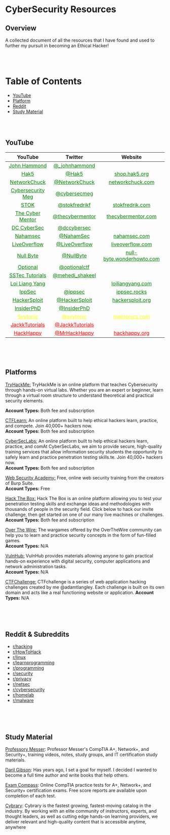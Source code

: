 # CyberSecurity Resources

## Overview
A collected document of all the resources that I have found and used to further my pursuit in becoming an Ethical Hacker!  

<br/>
<br/>

Table of Contents
=================
* [YouTube](#youtube)
* [Platform](#platform)
* [Reddit](#reddit)
* [Study Material](#study)

<br/>
<br/>


<a name="youtube"></a>
## YouTube
| **YouTube**  |  **Twitter** |  **Website** |
|:-:|:-:|:-:|
| <a href="https://www.youtube.com/channel/UCVeW9qkBjo3zosnqUbG7CFw" style="color:green">John Hammond</a> | <a href="https://twitter.com/_johnhammond" style="color:green">@_johnhammond</a> |  <a href="" style="color:green"></a> |
| <a href="https://www.youtube.com/channel/UC3s0BtrBJpwNDaflRSoiieQ" style="color:green">Hak5</a> | <a href="https://twitter.com/Hak5" style="color:green">@Hak5</a> |  <a href="https://shop.hak5.org/" style="color:green">shop.hak5.org</a> |
| <a href="https://www.youtube.com/channel/UC9x0AN7BWHpCDHSm9NiJFJQ" style="color:green">NetworkChuck</a> | <a href="https://twitter.com/NetworkChuck" style="color:green">@NetworkChuck</a> |  <a href="https://networkchuck.com/" style="color:green">networkchuck.com</a> |
| <a href="https://www.youtube.com/channel/UCQiE6iIQr9bNSFaYcFgFYGw" style="color:green">Cybersecurity Meg</a> | <a href="https://twitter.com/cybersecmeg" style="color:green">@cybersecmeg</a> |  <a href="" style="color:green"></a> |
| <a href="https://www.youtube.com/channel/UCQN2DsjnYH60SFBIA6IkNwg" style="color:green">STOK</a> | <a href="https://twitter.com/stokfredrikf" style="color:green">@stokfredrikf</a> |  <a href="https://www.stokfredrik.com/" style="color:green">stokfredrik.com</a> |
| <a href="https://www.youtube.com/channel/UC0ArlFuFYMpEewyRBzdLHiw" style="color:green">The Cyber Mentor</a> | <a href="https://twitter.com/thecybermentor" style="color:green">@thecybermentor</a> |  <a href="https://www.thecybermentor.com/" style="color:green">thecybermentor.com</a> |
| <a href="https://www.youtube.com/channel/UC3sccPO4v8YqCTn8sezZGTw" style="color:green">DC CyberSec</a> | <a href="https://twitter.com/dccybersec" style="color:green">@dccybersec</a> |  <a href="" style="color:green"></a> |
| <a href="https://www.youtube.com/channel/UCCZDt7MuC3Hzs6IH4xODLBw" style="color:green">Nahamsec</a> | <a href="https://twitter.com/NahamSec" style="color:green">@NahamSec</a> |  <a href="https://www.nahamsec.com/" style="color:green">nahamsec.com</a> |
| <a href="https://www.youtube.com/channel/UClcE-kVhqyiHCcjYwcpfj9w" style="color:green">LiveOverflow</a> | <a href="https://twitter.com/LiveOverflow" style="color:green">@LiveOverflow</a> |  <a href="https://liveoverflow.com/" style="color:green">liveoverflow.com</a> |
| <a href="https://www.youtube.com/channel/UCgTNupxATBfWmfehv21ym-g" style="color:green">Null Byte</a> | <a href="https://twitter.com/NullByte" style="color:green">@NullByte</a> |  <a href="https://null-byte.wonderhowto.com/https://null-byte.wonderhowto.com/" style="color:green">null-byte.wonderhowto.com</a> |
| <a href="https://www.youtube.com/channel/UCK1rytKRQPJh-78RS4jt9eA" style="color:green">Optional</a> | <a href="https://twitter.com/optionalctf" style="color:green">@optionalctf</a> |  <a href="" style="color:green"></a> |
| <a href="https://www.youtube.com/channel/UCHvUTfxL_9bNQgqzekPWHtg/about" style="color:green">SSTec Tutorials</a> | <a href="https://twitter.com/mehedi_shakeel" style="color:green">@mehedi_shakeel</a> |  <a href="" style="color:green"></a> |
| <a href="https://www.youtube.com/channel/UC1szFCBUWXY3ESff8dJjjzw/videos" style="color:green">Loi Liang Yang</a> | <a href="" style="color:green"></a> |  <a href="http://www.loiliangyang.com/" style="color:green">loiliangyang.com</a> |
| <a href="https://t.co/55HUMPboLy?amp=1" style="color:green">IppSec</a> | <a href="https://twitter.com/ippsec" style="color:green">@ippsec</a> |  <a href="https://ippsec.rocks/" style="color:green">ippsec.rocks</a> |
| <a href="https://www.youtube.com/channel/UC0ZTPkdxlAKf-V33tqXwi3Q/videos" style="color:green">HackerSploit</a> | <a href="https://twitter.com/HackerSploit" style="color:green">@HackerSploit</a> |  <a href="https://hackersploit.org/" style="color:green">hackersploit.org</a> |
| <a href="https://www.youtube.com/user/RapidBug/videos" style="color:green">InsiderPhD</a> | <a href="https://twitter.com/InsiderPhD" style="color:green">@InsiderPhD</a> |  <a href="" style="color:green"></a> |
| <a href="https://www.youtube.com/channel/UCW6xlqxSY3gGur4PkGPEUeA/videos" style="color:yellow">Seytonic</a> | <a href="https://twitter.com/SetonicMC" style="color:yellow">@seytonic</a> |  <a href="https://maltronics.com/" style="color:yellow">maltronics.com</a> |
| <a href="https://www.youtube.com/channel/UC64x_rKHxY113KMWmprLBPA" style="color:red">JackkTutorials</a> | <a href="https://twitter.com/JackkTutorials" style="color:red">@JackkTutorials</a> |  <a href="" style="color:green"></a> |
| <a href="" style="color:red">HackHappy</a> | <a href="https://twitter.com/MrHackHappy" style="color:red">@MrHackHappy</a> |  <a href="https://www.hackhappy.org/" style="color:red">hackhappy.org</a> |

<br/>
<br/>
<br/>

<a name="platform"></a>
## Platforms

<a href="https://tryhackme.com/">TryHackMe:</a> TryHackMe is an online platform that teaches Cybersecurity through hands-on virtual labs. Whether you are an expert or beginner, learn through a virtual room structure to understand theoretical and practical security elements.  
    
**Account Types:**  Both fee and subscription

<a href="https://ctflearn.com/">CTFLearn:</a> An online platform built to help ethical hackers learn, practice, and compete. Join 40,000+ hackers now.  
**Account Types:**  Both fee and subscription

<a href="https://www.cyberseclabs.co.uk/">CyberSecLabs:</a> An online platform built to help ethical hackers learn, practice, and comAt CyberSecLabs, we aim to provide secure, high-quality training services that allow information security students the opportunity to safely learn and practice penetration testing skills.te. Join 40,000+ hackers now.  
**Account Types:**  Both fee and subscription

<a href="https://portswigger.net/web-security">Web Security Academy:</a> Free, online web security training from the creators of Burp Suite.  
**Account Types:**  Free

<a href="https://www.hackthebox.eu//">Hack The Box:</a> Hack The Box is an online platform allowing you to test your penetration testing skills and exchange ideas and methodologies with thousands of people in the security field. Click below to hack our invite challenge, then get started on one of our many live machines or challenges.  
**Account Types:**  Both fee and subscription

<a href="https://overthewire.org/wargames/">Over The Wire:</a> The wargames offered by the OverTheWire community can help you to learn and practice security concepts in the form of fun-filled games.  
**Account Types:**  N/A

<a href="https://www.vulnhub.com/">VulnHub:</a> VulnHub provides materials allowing anyone to gain practical hands-on experience with digital security, computer applications and network administration tasks.  
**Account Types:**  N/A

<a href="https://ctfchallenge.com/">CTFChallenge:</a> CTFchallenge is a series of web application hacking challenges created by me @adamtlangley. Each challenge is built on its own domain and acts like a real functioning website or application. 
**Account Types:**  N/A

<br/>
<br/>
<br/>

<a name="reddit"></a>
## Reddit & Subreddits

* [r/hacking](https://www.reddit.com/r/hacking/ "Malware")
* [r/HowToHack](https://reddit.com/r/HowToHack/ "HowToHack")
* [r/linux](https://reddit.com/r/linux/ "Linux")
* [r/learnprogramming](https://reddit.com/r/learnprogramming/ "LearnProgramming")
* [r/programming](https://reddit.com/r/programming/ "Programming")
* [r/security](https://reddit.com/r/security/ "Security")
* [r/privacy](https://reddit.com/r/privacy/ "Privacy")
* [r/netsec](https://reddit.com/r/netsec/ "NetSec")
* [r/cybersecurity](https://reddit.com/r/cybersecurity/ "CyberSecutiy")
* [r/homelab](https://www.reddit.com/r/homelab/ "HomeLab")
* [r/malware](https://reddit.com/r/Malware/ "Malware")

<br/>
<br/>
<br/>

<a name="study"></a>
## Study Material

[Professory Messer](https://www.professormesser.com/): Professor Messer's CompTIA A+, Network+, and Security+,  training videos, notes, study groups, and IT certification study materials.  

[Daril Gibson](https://getcertifiedgetahead.com/): Has years ago, I set a goal for myself. I decided I wanted to become a full time author and write books that help others.  

[Exam Compass](https://www.examcompass.com/): Online CompTIA practice tests for A+, Network+, and Security+ certification exams. Free score reports are available upon completion of each test.

[Cybrary](https://www.cybrary.it/): Cybrary is the fastest growing, fastest-moving catalog in the industry. By working with an elite community of instructors, experts, and thought leaders, as well as cutting edge hands-on learning providers, we deliver relevant and high-quality content that is accessible anytime, anywhere

